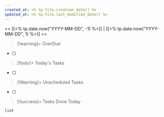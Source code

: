```yaml
---
created_at: <% tp.file.creation_date() %>
updated_at: <% tp.file.last_modified_date() %>
---
```


<< [[<% tp.date.now("YYYY-MM-DD", -1) %>]] | [[<% tp.date.now("YYYY-MM-DD", 1) %>]] >>


> [!warning]+ OverDue
- [ ] 

> [!todo]+ Today's Tasks
- [ ] 

> [!Warning]+ Unscheduled Tasks
- [ ] 

> [!success]+ Tasks Done Today


```dataview
list 
```
